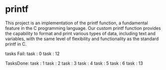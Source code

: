 # printf
This project is an implementation of the printf function, a fundamental feature in the C programming language. Our custom printf function provides the capability to format and print various types of data, including text and variables, with the same level of flexibility and functionality as the standard printf in C.

tasks Fail:
task : 0
task : 12

TasksDone:
task : 1
task : 2
task : 3
task : 4
task : 5
task : 6
task : 13





